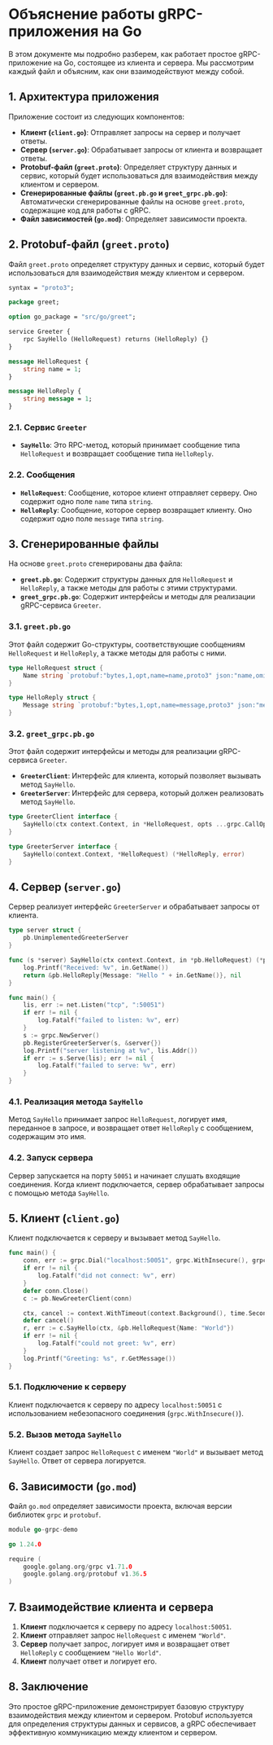 # Объяснение работы gRPC-приложения на Go

В этом документе мы подробно разберем, как работает простое gRPC-приложение на Go, состоящее из клиента и сервера. Мы рассмотрим каждый файл и объясним, как они взаимодействуют между собой.

## 1. Архитектура приложения

Приложение состоит из следующих компонентов:

- **Клиент (`client.go`)**: Отправляет запросы на сервер и получает ответы.
- **Сервер (`server.go`)**: Обрабатывает запросы от клиента и возвращает ответы.
- **Protobuf-файл (`greet.proto`)**: Определяет структуру данных и сервис, который будет использоваться для взаимодействия между клиентом и сервером.
- **Сгенерированные файлы (`greet.pb.go` и `greet_grpc.pb.go`)**: Автоматически сгенерированные файлы на основе `greet.proto`, содержащие код для работы с gRPC.
- **Файл зависимостей (`go.mod`)**: Определяет зависимости проекта.

## 2. Protobuf-файл (`greet.proto`)

Файл `greet.proto` определяет структуру данных и сервис, который будет использоваться для взаимодействия между клиентом и сервером.

```proto
syntax = "proto3";

package greet;

option go_package = "src/go/greet";

service Greeter {
    rpc SayHello (HelloRequest) returns (HelloReply) {}
}

message HelloRequest {
    string name = 1;
}

message HelloReply {
    string message = 1;
}
```

### 2.1. Сервис `Greeter`

- **`SayHello`**: Это RPC-метод, который принимает сообщение типа `HelloRequest` и возвращает сообщение типа `HelloReply`.

### 2.2. Сообщения

- **`HelloRequest`**: Сообщение, которое клиент отправляет серверу. Оно содержит одно поле `name` типа `string`.
- **`HelloReply`**: Сообщение, которое сервер возвращает клиенту. Оно содержит одно поле `message` типа `string`.

## 3. Сгенерированные файлы

На основе `greet.proto` сгенерированы два файла:

- **`greet.pb.go`**: Содержит структуры данных для `HelloRequest` и `HelloReply`, а также методы для работы с этими структурами.
- **`greet_grpc.pb.go`**: Содержит интерфейсы и методы для реализации gRPC-сервиса `Greeter`.

### 3.1. `greet.pb.go`

Этот файл содержит Go-структуры, соответствующие сообщениям `HelloRequest` и `HelloReply`, а также методы для работы с ними.

```go
type HelloRequest struct {
    Name string `protobuf:"bytes,1,opt,name=name,proto3" json:"name,omitempty"`
}

type HelloReply struct {
    Message string `protobuf:"bytes,1,opt,name=message,proto3" json:"message,omitempty"`
}
```

### 3.2. `greet_grpc.pb.go`

Этот файл содержит интерфейсы и методы для реализации gRPC-сервиса `Greeter`.

- **`GreeterClient`**: Интерфейс для клиента, который позволяет вызывать метод `SayHello`.
- **`GreeterServer`**: Интерфейс для сервера, который должен реализовать метод `SayHello`.

```go
type GreeterClient interface {
    SayHello(ctx context.Context, in *HelloRequest, opts ...grpc.CallOption) (*HelloReply, error)
}

type GreeterServer interface {
    SayHello(context.Context, *HelloRequest) (*HelloReply, error)
}
```

## 4. Сервер (`server.go`)

Сервер реализует интерфейс `GreeterServer` и обрабатывает запросы от клиента.

```go
type server struct {
    pb.UnimplementedGreeterServer
}

func (s *server) SayHello(ctx context.Context, in *pb.HelloRequest) (*pb.HelloReply, error) {
    log.Printf("Received: %v", in.GetName())
    return &pb.HelloReply{Message: "Hello " + in.GetName()}, nil
}

func main() {
    lis, err := net.Listen("tcp", ":50051")
    if err != nil {
        log.Fatalf("failed to listen: %v", err)
    }
    s := grpc.NewServer()
    pb.RegisterGreeterServer(s, &server{})
    log.Printf("server listening at %v", lis.Addr())
    if err := s.Serve(lis); err != nil {
        log.Fatalf("failed to serve: %v", err)
    }
}
```

### 4.1. Реализация метода `SayHello`

Метод `SayHello` принимает запрос `HelloRequest`, логирует имя, переданное в запросе, и возвращает ответ `HelloReply` с сообщением, содержащим это имя.

### 4.2. Запуск сервера

Сервер запускается на порту `50051` и начинает слушать входящие соединения. Когда клиент подключается, сервер обрабатывает запросы с помощью метода `SayHello`.

## 5. Клиент (`client.go`)

Клиент подключается к серверу и вызывает метод `SayHello`.

```go
func main() {
    conn, err := grpc.Dial("localhost:50051", grpc.WithInsecure(), grpc.WithBlock())
    if err != nil {
        log.Fatalf("did not connect: %v", err)
    }
    defer conn.Close()
    c := pb.NewGreeterClient(conn)

    ctx, cancel := context.WithTimeout(context.Background(), time.Second)
    defer cancel()
    r, err := c.SayHello(ctx, &pb.HelloRequest{Name: "World"})
    if err != nil {
        log.Fatalf("could not greet: %v", err)
    }
    log.Printf("Greeting: %s", r.GetMessage())
}
```

### 5.1. Подключение к серверу

Клиент подключается к серверу по адресу `localhost:50051` с использованием небезопасного соединения (`grpc.WithInsecure()`).

### 5.2. Вызов метода `SayHello`

Клиент создает запрос `HelloRequest` с именем `"World"` и вызывает метод `SayHello`. Ответ от сервера логируется.

## 6. Зависимости (`go.mod`)

Файл `go.mod` определяет зависимости проекта, включая версии библиотек `grpc` и `protobuf`.

```go
module go-grpc-demo

go 1.24.0

require (
    google.golang.org/grpc v1.71.0
    google.golang.org/protobuf v1.36.5
)
```

## 7. Взаимодействие клиента и сервера

1. **Клиент** подключается к серверу по адресу `localhost:50051`.
2. **Клиент** отправляет запрос `HelloRequest` с именем `"World"`.
3. **Сервер** получает запрос, логирует имя и возвращает ответ `HelloReply` с сообщением `"Hello World"`.
4. **Клиент** получает ответ и логирует его.

## 8. Заключение

Это простое gRPC-приложение демонстрирует базовую структуру взаимодействия между клиентом и сервером. Protobuf используется для определения структуры данных и сервисов, а gRPC обеспечивает эффективную коммуникацию между клиентом и сервером.
